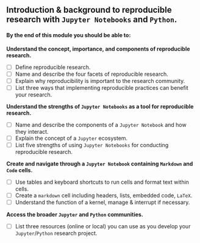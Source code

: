 ## Introduction & background to reproducible research with `Jupyter Notebooks` and `Python`.

#### By the end of this module you should be able to:

**Understand the concept, importance, and components of reproducible research.**

- [ ] Define reproducible research.
- [ ] Name and describe the four facets of reproducible research.
- [ ] Explain why reproducibility is important to the research community.
- [ ] List three ways that implementing reproducible practices can benefit your research.

**Understand the strengths of `Jupyter Notebooks` as a tool for reproducible research.**

- [ ] Name and describe the components of a `Jupyter Notebook` and how they interact.
- [ ] Explain the concept of a `Jupyter` ecosystem.
- [ ] List five strengths of using `Jupyter Notebooks` for conducting reproducible research.

**Create and navigate through a `Jupyter Notebook` containing `Markdown` and `Code` cells.**

- [ ] Use tables and keyboard shortcuts to run cells and format text within cells.
- [ ] Create a `markdown` cell including headers, lists, embedded code, `LaTeX`.
- [ ] Understand the function of a kernel, manage & interrupt if necessary.

**Access the broader `Jupyter` and `Python` communities.**

- [ ] List three resources (online or local) you can use as you develop your `Jupyter`/`Python` research project.
